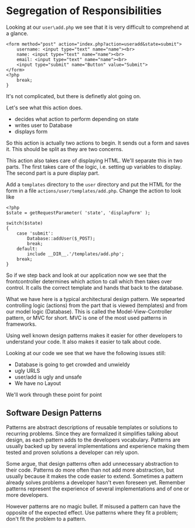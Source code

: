 Segregation of Responsibilities
===============================

Looking at our `user\add.php` we see that it is very difficult to comprehend at a glance. 

<?php
    $state = getRequestParameter( 'state', 'displayForm' );

    switch($state)
    {
        case 'submit':
            Database::addUser($_POST);
            break;
        default:
    ?>
    <form method="post" action="index.php?action=useradd&state=submit">
        username: <input type="text" name="name"><br>
        name: <input type="text" name="name"><br>
        email: <input type="text" name="name"><br>
        <input type="submit" name="Button" value="Submit">
    </form>
    <?php
        break;
    }

It's not complicated, but there is definetly alot going on.

Let's see what this action does.

 * decides what action to perform depending on state
 * writes user to Database
 * displays form

So this action is actually two actions to begin. It sends out a form and saves it. This should be split as they are two concerns.

This action also takes care of displaying HTML. We'll separate this in two parts. The first takes care of the logic, i.e. setting up variables to display. The second part is a pure display part.

Add a `templates` directory to the `user` directory and put the HTML for the form in a file `actions/user/templates/add.php`. Change the action to look like

	<?php
    $state = getRequestParameter( 'state', 'displayForm' );

    switch($state)
    {
        case 'submit':
            Database::addUser($_POST);
            break;
        default:
			include __DIR__.'/templates/add.php';
        break;
    }

 So if we step back and look at our application now we see that the frontcontroller
determines which action to call which then takes over control. It calls the correct template
and hands that back to the database.

What we have here is a typical architectural design pattern. We sepearted 
controlling logic (actions) from the part that is viewed (templates) and from 
our model logic (Database). This is called the Model-View-Controller pattern,
or MVC for short. MVC is one of the most used patterns in frameworks.

Using well known design patterns makes it easier for other developers to 
understand your code. It also makes it easier to talk about code.

Looking at our code we see that we have the following issues still:
 - Database is going to get crowded and unwieldy
 - ugly URLS
 - user/add is ugly and unsafe
 - We have no Layout

We'll work through these point for point

## Software Design Patterns

Patterns are abstract descriptions of reusable templates or solutions to recurring problems.
Since they are formalized it simplifies talking about design, as each pattern adds to the
developers vocabulary. Patterns are usually backed up by several implementations and experience
making them tested and proven solutions a developer can rely upon.

Some argue, that design patterns often add unnecessary abstraction to their code. Patterns do
more often than not add more abstraction, but usually because it makes the code easier to extend.
Sometimes a pattern already solves problems a developer hasn't even foreseen yet. Remember
patterns represent the experience of several implementations and of one or more developers.

However patterns are no magic bullet. If misused a pattern can have the opposite of the
expected effect. Use patterns where they fit a problem; don't fit the problem to a pattern.